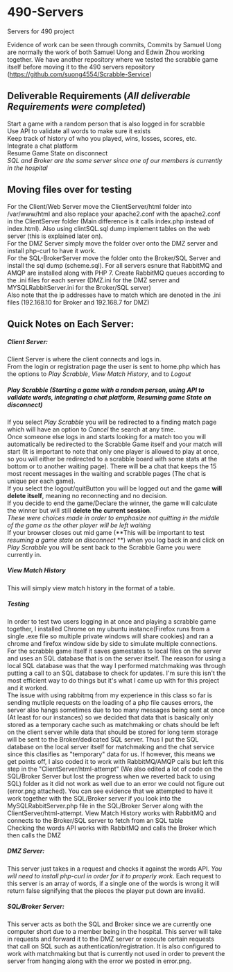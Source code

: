 # 490-Servers
Servers for 490 project




Evidence of work can be seen through commits, Commits by Samuel Uong are normally the work of both Samuel Uong and Edwin Zhou working together. We have another repository where we tested the scrabble game itself before moving it to the 490 servers repository (https://github.com/suong4554/Scrabble-Service)


## **Deliverable Requirements** (*All deliverable Requirements were completed*)  
Start a game with a random person that is also logged in for scrabble  
Use API to validate all words to make sure it exists  
Keep track of history of who you played, wins, losses, scores, etc.   
Integrate a chat platform  
Resume Game State on disconnect  
*SQL and Broker are the same server since one of our members is currently in the hospital*  



## **Moving files over for testing**  
For the Client/Web Server move the ClientServer/html folder into /var/www/html and also replace your apache2.conf with the apache2.conf in the ClientServer folder (Main difference is it calls index.php instead of index.html). Also using clintSQL.sql dump implement tables on the web server (this is explained later on).    
For the DMZ Server simply move the folder over onto the DMZ server and install php-curl to have it work.  
For the SQL-BrokerServer move the folder onto the Broker/SQL Server  and install the sql dump (scheme.sql).
For all servers esnure that RabbitMQ and AMQP are installed along with PHP 7.
Create RabbitMQ queues according to the .ini files for each server (DMZ.ini for the DMZ server and MYSQLRabbitServer.ini for the Broker/SQL server)  
Also note that the ip addresses have to match which are denoted in the .ini files (192.168.10 for Broker and 192.168.7 for DMZ)
 





## Quick Notes on Each Server:

##### **Client Server:**  
Client Server is where the client connects and logs in.   
From the login or registration page the user is sent to home.php which has the options to *Play Scrabble*, *View Match History*, and to *Logout*  


##### Play Scrabble (Starting a game with a random person, using API to validate words, integrating a chat platform, Resuming game State on disconnect)   
If you select *Play Scrabble* you will be redirected to a finding match page which will have an option to *Cancel* the search at any time.  
Once someone else logs in and starts looking for a match too you will automatically be redirected to the Scrabble Game itself and your match will start (It is important to note that only one player is allowed to play at once, so you will either be redirected to a scrabble board with some stats at the bottom or to another waiting page).
There will be a chat that keeps the 15 most recent messages in the waiting and scrabble pages (The chat is unique per each game).  
If you select the logout/quitButton you will be logged out and the game **will delete itself**, meaning no reconnecting and no decision.  
If you decide to end the game/Declare the winner, the game will calculate the winner but will still **delete the current session**.  
*These were choices made in order to emphasize not quitting in the middle of the game as the other player will be left waiting*  
If your browser closes out mid game (**This will be important to test *resuming a game state on disconnect* **) when you log back in and click on *Play Scrabble* you will be sent back to the Scrabble Game you were currently in.  
  
##### View Match History  
This will simply view match history in the format of a table.  



##### *Testing*
In order to test two users logging in at once and playing a scrabble game together, I installed Chrome on my ubuntu instance(Firefox runs from a single .exe file so multiple private windows will share cookies) and ran a chrome and firefox window side by side to simulate multiple connections.
For the scrabble game itself it saves gamestates to local files on the server and uses an SQL database that is on the server itself.
The reason for using a local SQL database was that the way I performed matchmaking was through putting a call to an SQL database to check for updates. I'm sure this isn't the most efficient way to do things but it's what I came up with for this project and it worked.  
The issue with using rabbitmq from my experience in this class so far is sending mutliple requests on the loading of a php file causes errors, the server also hangs sometimes due to too many messages being sent at once (At least for our instances) so we decided that data that is basically only stored as a temporary cache such as matchmaking or chats should be left on the client server while data that should be stored for long term storage will be sent to the Broker/dedicated SQL server.
Thus I put the SQL database on the local server itself for matchmaking and the chat service since this clasifies as "temporary" data for us.
If however, this means we get points off, I also coded it to work with RabbitMQ/AMQP calls but left this step in the "ClientServer/html-attempt" (We also edited a lot of code on the SQL/Broker Server but lost the progress when we reverted back to using SQL) folder as it did not work as well due to an error we could not figure out (error.png attached). 
You can see evidence that we attempted to have it work together with the SQL/Broker server if you look into the MySQLRabbitServer.php file in the SQL/Broker Server along with the ClientServer/html-attempt.
View Match History works with RabbitMQ and connects to the Broker/SQL server to fetch from an SQL table  
Checking the words API works with RabbitMQ and calls the Broker which then calls the DMZ  
  
    
	 


##### **DMZ Server:**  
This server just takes in a request and checks it against the words API. 
*You will need to install php-curl in order for it to properly work.*
Each request to this server is an array of words, if a single one of the words is wrong it will return false signifying that the pieces the player put down are invalid.
  
    
	 


##### **SQL/Broker Server:**  
This server acts as both the SQL and Broker since we are currently one computer short due to a member being in the hospital.
This server will take in requests and forward it to the DMZ server or execute certain requests that call on SQL such as authentication/registration. 
It is also configured to work with matchmaking but that is currently not used in order to prevent the server from hanging along with the error we posted in error.png. 



